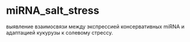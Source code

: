 # miRNA_salt_stress
выявление взаимосвязи между экспрессией консервативных miRNA и адаптацией кукурузы к солевому стрессу.
